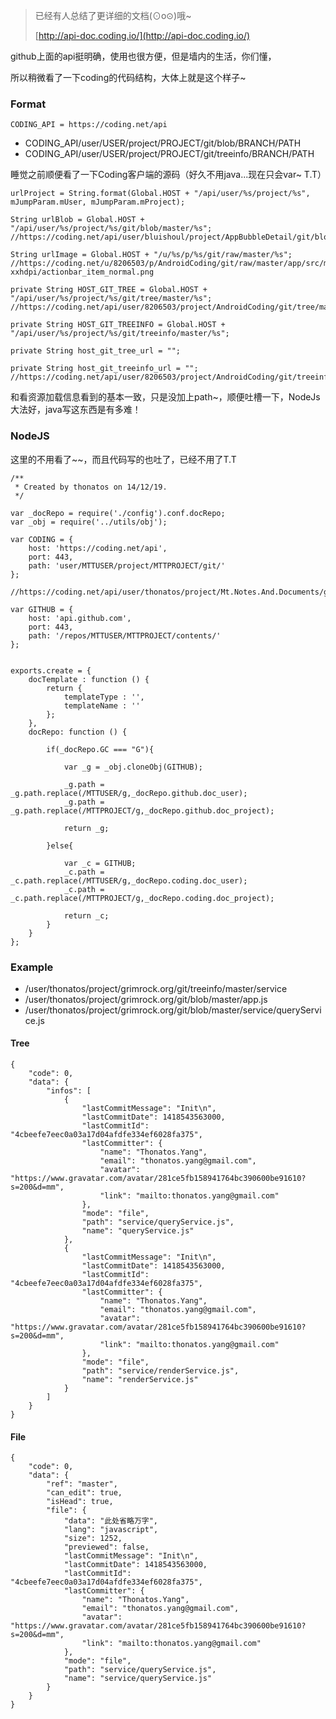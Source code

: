  
> 已经有人总结了更详细的文档(⊙o⊙)哦~
> 
> [http://api-doc.coding.io/](http://api-doc.coding.io/)

github上面的api挺明确，使用也很方便，但是墙内的生活，你们懂，

所以稍微看了一下coding的代码结构，大体上就是这个样子~
	
### Format

	CODING_API = https://coding.net/api
		
* CODING_API/user/USER/project/PROJECT/git/blob/BRANCH/PATH
* CODING_API/user/USER/project/PROJECT/git/treeinfo/BRANCH/PATH


睡觉之前顺便看了一下Coding客户端的源码（好久不用java...现在只会var~ T.T）

	urlProject = String.format(Global.HOST + "/api/user/%s/project/%s", mJumpParam.mUser, mJumpParam.mProject);
	
	String urlBlob = Global.HOST + "/api/user/%s/project/%s/git/blob/master/%s";
    //https://coding.net/api/user/bluishoul/project/AppBubbleDetail/git/blob/master%252F.bowerrc
    
    String urlImage = Global.HOST + "/u/%s/p/%s/git/raw/master/%s";
    //https://coding.net/u/8206503/p/AndroidCoding/git/raw/master/app/src/main/res/drawable-xxhdpi/actionbar_item_normal.png
    
    private String HOST_GIT_TREE = Global.HOST + "/api/user/%s/project/%s/git/tree/master/%s";
    //https://coding.net/api/user/8206503/project/AndroidCoding/git/tree/master
    
    private String HOST_GIT_TREEINFO = Global.HOST + "/api/user/%s/project/%s/git/treeinfo/master/%s";
    
    private String host_git_tree_url = "";
    
    private String host_git_treeinfo_url = "";
    //https://coding.net/api/user/8206503/project/AndroidCoding/git/treeinfo/master
    
	
和看资源加载信息看到的基本一致，只是没加上path~，顺便吐槽一下，NodeJs大法好，java写这东西是有多难！


### NodeJS

这里的不用看了~~，而且代码写的也吐了，已经不用了T.T

    /**
     * Created by thonatos on 14/12/19.
     */
    
    var _docRepo = require('./config').conf.docRepo;
    var _obj = require('../utils/obj');
    
    var CODING = {
        host: 'https://coding.net/api',
        port: 443,
        path: 'user/MTTUSER/project/MTTPROJECT/git/'
    };
    
    //https://coding.net/api/user/thonatos/project/Mt.Notes.And.Documents/git/treeinfo/master/
    
    var GITHUB = {
        host: 'api.github.com',
        port: 443,
        path: '/repos/MTTUSER/MTTPROJECT/contents/'
    };
    
    
    exports.create = {
        docTemplate : function () {
            return {
                templateType : '',
                templateName : ''
            };
        },
        docRepo: function () {
    
            if(_docRepo.GC === "G"){
    
                var _g = _obj.cloneObj(GITHUB);
    
                _g.path = _g.path.replace(/MTTUSER/g,_docRepo.github.doc_user);
                _g.path = _g.path.replace(/MTTPROJECT/g,_docRepo.github.doc_project);
    
                return _g;
    
            }else{
    
                var _c = GITHUB;
                _c.path = _c.path.replace(/MTTUSER/g,_docRepo.coding.doc_user);
                _c.path = _c.path.replace(/MTTPROJECT/g,_docRepo.coding.doc_project);
    
                return _c;
            }
        }
    };

### Example

* /user/thonatos/project/grimrock.org/git/treeinfo/master/service
* /user/thonatos/project/grimrock.org/git/blob/master/app.js
* /user/thonatos/project/grimrock.org/git/blob/master/service/queryService.js

#### Tree

```
{
    "code": 0,
    "data": {
        "infos": [
            {
                "lastCommitMessage": "Init\n",
                "lastCommitDate": 1418543563000,
                "lastCommitId": "4cbeefe7eec0a03a17d04afdfe334ef6028fa375",
                "lastCommitter": {
                    "name": "Thonatos.Yang",
                    "email": "thonatos.yang@gmail.com",
                    "avatar": "https://www.gravatar.com/avatar/281ce5fb158941764bc390600be91610?s=200&d=mm",
                    "link": "mailto:thonatos.yang@gmail.com"
                },
                "mode": "file",
                "path": "service/queryService.js",
                "name": "queryService.js"
            },
            {
                "lastCommitMessage": "Init\n",
                "lastCommitDate": 1418543563000,
                "lastCommitId": "4cbeefe7eec0a03a17d04afdfe334ef6028fa375",
                "lastCommitter": {
                    "name": "Thonatos.Yang",
                    "email": "thonatos.yang@gmail.com",
                    "avatar": "https://www.gravatar.com/avatar/281ce5fb158941764bc390600be91610?s=200&d=mm",
                    "link": "mailto:thonatos.yang@gmail.com"
                },
                "mode": "file",
                "path": "service/renderService.js",
                "name": "renderService.js"
            }
        ]
    }
}
```

#### File

```
{
    "code": 0,
    "data": {
        "ref": "master",
        "can_edit": true,
        "isHead": true,
        "file": {
            "data": "此处省略万字",
            "lang": "javascript",
            "size": 1252,
            "previewed": false,
            "lastCommitMessage": "Init\n",
            "lastCommitDate": 1418543563000,
            "lastCommitId": "4cbeefe7eec0a03a17d04afdfe334ef6028fa375",
            "lastCommitter": {
                "name": "Thonatos.Yang",
                "email": "thonatos.yang@gmail.com",
                "avatar": "https://www.gravatar.com/avatar/281ce5fb158941764bc390600be91610?s=200&d=mm",
                "link": "mailto:thonatos.yang@gmail.com"
            },
            "mode": "file",
            "path": "service/queryService.js",
            "name": "service/queryService.js"
        }
    }
}
```